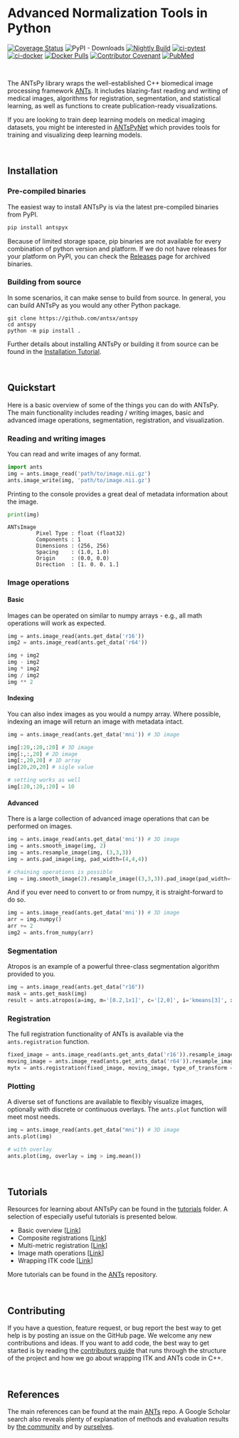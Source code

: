# Advanced Normalization Tools in Python

[![Coverage Status](https://coveralls.io/repos/github/ANTsX/ANTsPy/badge.svg?branch=master)](https://coveralls.io/github/ANTsX/ANTsPy?branch=master)
<a href='http://antspyx.readthedocs.io/en/latest/?badge=latest'>
</a>
![PyPI - Downloads](https://img.shields.io/pypi/dm/antspyx?label=pypi%20downloads)
[![Nightly Build](https://github.com/ANTsX/ANTsPy/actions/workflows/wheels.yml/badge.svg)](https://github.com/ANTsX/ANTsPy/actions/workflows/wheels.yml)
[![ci-pytest](https://github.com/ANTsX/ANTsPy/actions/workflows/ci-pytest.yml/badge.svg)](https://github.com/ANTsX/ANTsPy/actions/workflows/ci-pytest.yml)
[![ci-docker](https://github.com/ANTsX/ANTsPy/actions/workflows/ci-docker.yml/badge.svg)](https://github.com/ANTsX/ANTsPy/actions/workflows/ci-docker.yml)
[![Docker Pulls](https://img.shields.io/docker/pulls/antsx/antspy.svg)](https://hub.docker.com/repository/docker/antsx/antspy)
[![Contributor Covenant](https://img.shields.io/badge/Contributor%20Covenant-v2.0%20adopted-ff69b4.svg)](code_of_conduct.md)
[![PubMed](https://img.shields.io/badge/ANTsX_paper-Open_Access-8DABFF?logo=pubmed)](https://pubmed.ncbi.nlm.nih.gov/33907199/)

<br>

The ANTsPy library wraps the well-established C++ biomedical image processing framework [ANTs](https://github.com/antsx/ants). It includes blazing-fast reading and writing of medical images, algorithms for registration, segmentation, and statistical learning, as well as functions to create publication-ready visualizations.

If you are looking to train deep learning models on medical imaging datasets, you might be interested in [ANTsPyNet](https://github.com/antsx/antspy) which provides tools for training and visualizing deep learning models.

<br>

## Installation

### Pre-compiled binaries

The easiest way to install ANTsPy is via the latest pre-compiled binaries from PyPI.

```bash
pip install antspyx
```

Because of limited storage space, pip binaries are not available for every combination of python
version and platform. If we do not have releases for your platform on PyPI, you can check the
[Releases](https://github.com/antsx/antspy/releases) page for archived binaries.

### Building from source

In some scenarios, it can make sense to build from source. In general, you can build ANTsPy as you would any other Python package.

```
git clone https://github.com/antsx/antspy
cd antspy
python -m pip install .
```

Further details about installing ANTsPy or building it from source can be found in the
[Installation Tutorial](https://github.com/antsx/antspy/blob/master/tutorials/Installation.md).

<br>

## Quickstart

Here is a basic overview of some of the things you can do with ANTsPy. The main functionality includes reading / writing images, basic and advanced image operations, segmentation, registration, and visualization.

### Reading and writing images

You can read and write images of any format.

```python
import ants
img = ants.image_read('path/to/image.nii.gz')
ants.image_write(img, 'path/to/image.nii.gz')
```

Printing to the console provides a great deal of metadata information about the image.

```python
print(img)
```

```
ANTsImage
         Pixel Type : float (float32)
         Components : 1
         Dimensions : (256, 256)
         Spacing    : (1.0, 1.0)
         Origin     : (0.0, 0.0)
         Direction  : [1. 0. 0. 1.]
```

### Image operations

#### Basic

Images can be operated on similar to numpy arrays - e.g., all math operations will work as expected.

```python
img = ants.image_read(ants.get_data('r16'))
img2 = ants.image_read(ants.get_data('r64'))

img + img2
img - img2
img * img2
img / img2
img ** 2
```

#### Indexing 

You can also index images as you would a numpy array. Where possible, indexing an image will return an image with metadata intact.

```python
img = ants.image_read(ants.get_data('mni')) # 3D image

img[:20,:20,:20] # 3D image
img[:,:,20] # 2D image
img[:,20,20] # 1D array
img[20,20,20] # sigle value

# setting works as well
img[:20,:20,:20] = 10
```

#### Advanced

There is a large collection of advanced image operations that can be performed on images. 

```python
img = ants.image_read(ants.get_data('mni')) # 3D image
img = ants.smooth_image(img, 2)
img = ants.resample_image(img, (3,3,3))
img = ants.pad_image(img, pad_width=(4,4,4))

# chaining operations is possible
img = img.smooth_image(2).resample_image((3,3,3)).pad_image(pad_width=(4,4,4))
```

And if you ever need to convert to or from numpy, it is straight-forward to do so.

```python
img = ants.image_read(ants.get_data('mni')) # 3D image
arr = img.numpy()
arr += 2
img2 = ants.from_numpy(arr)
```

### Segmentation

Atropos is an example of a powerful three-class segmentation algorithm provided to you.

```python
img = ants.image_read(ants.get_data("r16"))
mask = ants.get_mask(img)
result = ants.atropos(a=img, m='[0.2,1x1]', c='[2,0]', i='kmeans[3]', x=mask)
```

### Registration

The full registration functionality of ANTs is available via the `ants.registration` function.

```python
fixed_image = ants.image_read(ants.get_ants_data('r16')).resample_image((60,60), 1, 0)
moving_image = ants.image_read(ants.get_ants_data('r64')).resample_image((60,60), 1, 0)
mytx = ants.registration(fixed_image, moving_image, type_of_transform = 'SyN' )
```

### Plotting

A diverse set of functions are available to flexibly visualize images, optionally with discrete or continuous overlays. The `ants.plot` function will meet most needs.

```python
img = ants.image_read(ants.get_data("mni")) # 3D image
ants.plot(img)

# with overlay
ants.plot(img, overlay = img > img.mean())
```

<br>

## Tutorials

Resources for learning about ANTsPy can be found in the [tutorials](https://github.com/ANTsX/ANTsPy/tree/master/tutorials) folder. A selection of especially useful tutorials is presented below.

- Basic overview [[Link](https://github.com/ANTsX/ANTsPy/blob/master/tutorials/tutorial_5min.md)]
- Composite registrations [[Link](https://github.com/ANTsX/ANTsPy/blob/master/tutorials/concatenateRegistrations.ipynb)]
- Multi-metric registration [[Link](https://github.com/ANTsX/ANTsPy/blob/master/tutorials/concatenateRegistration/MultiMetricRegistration.ipynb)]
- Image math operations [[Link](https://github.com/ANTsX/ANTsPy/blob/master/tutorials/iMath_help.ipynb)]
- Wrapping ITK code [[Link](https://github.com/ANTsX/ANTsPy/blob/master/tutorials/UsingITK.ipynb)]

More tutorials can be found in the [ANTs](https://github.com/ANTsX/ANTs) repository.

<br>

## Contributing

If you have a question, feature request, or bug report the best way to get help is by posting an issue on the GitHub page. We welcome any new contributions and ideas. If you want to add code, the best way to get started is by reading the [contributors guide](https://github.com/ANTsX/ANTsPy/blob/master/CONTRIBUTING.md) that runs through the structure of the project and how we go about wrapping ITK and ANTs code in C++.

<br>

## References

The main references can be found at the main [ANTs](https://github.com/ANTsX/ANTs#boilerplate-ants) repo. A Google Scholar search also reveals plenty of explanation of methods and evaluation results by [the community](https://scholar.google.com/scholar?start=0&q=advanced+normalization+tools+ants+image+registration&hl=en&as_sdt=0,40) and by [ourselves](https://scholar.google.com/scholar?hl=en&as_sdt=0%2C40&q=advanced+normalization+tools+ants+image+registration+-avants+-tustison&btnG=).
